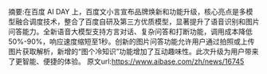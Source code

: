 摘要:在百度 AI DAY 上，百度文小言宣布品牌焕新和功能升级，核心亮点是多模型融合调度技术，整合了百度自研及第三方优质模型，显著提升了语音识别和图片问答能力。全新语音大模型支持方言对话、复杂问答和打断功能，调用成本降低50%-90%，响应速度缩短至1秒。创新的图片问答功能允许用户通过拍照或上传图片获取解析，新增的“图个冷知识”功能增加了互动趣味性。此次升级为用户带来了更智能、便捷的体验。
原文url:https://www.aibase.com/zh/news/16745